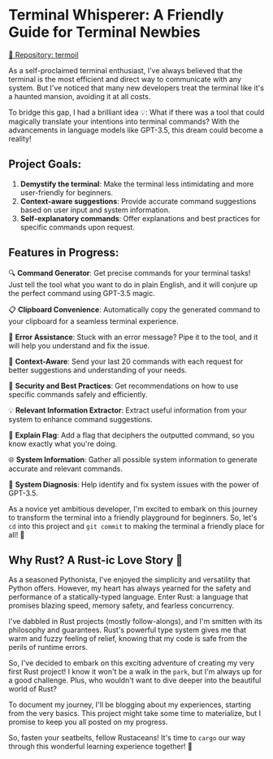 # Terminal Whisperer: A Friendly Guide for Terminal Newbies

[🔗 Repository: termoil](https://github.com/ipriyam26/termoil)

As a self-proclaimed terminal enthusiast, I've always believed that the terminal is the most efficient and direct way to communicate with any system. But I've noticed that many new developers treat the terminal like it's a haunted mansion, avoiding it at all costs.

To bridge this gap, I had a brilliant idea 💡: What if there was a tool that could magically translate your intentions into terminal commands? With the advancements in language models like GPT-3.5, this dream could become a reality!

## Project Goals:

1. **Demystify the terminal**: Make the terminal less intimidating and more user-friendly for beginners.
2. **Context-aware suggestions**: Provide accurate command suggestions based on user input and system information.
3. **Self-explanatory commands**: Offer explanations and best practices for specific commands upon request.

## Features in Progress:

🔍 **Command Generator**: Get precise commands for your terminal tasks! Just tell the tool what you want to do in plain English, and it will conjure up the perfect command using GPT-3.5 magic.

📋 **Clipboard Convenience**: Automatically copy the generated command to your clipboard for a seamless terminal experience.

🚨 **Error Assistance**: Stuck with an error message? Pipe it to the tool, and it will help you understand and fix the issue.

🎯 **Context-Aware**: Send your last 20 commands with each request for better suggestions and understanding of your needs.

🔐 **Security and Best Practices**: Get recommendations on how to use specific commands safely and efficiently.

💡 **Relevant Information Extractor**: Extract useful information from your system to enhance command suggestions.

🚩 **Explain Flag**: Add a flag that deciphers the outputted command, so you know exactly what you're doing.

🌐 **System Information**: Gather all possible system information to generate accurate and relevant commands.

🔧 **System Diagnosis**: Help identify and fix system issues with the power of GPT-3.5.

As a novice yet ambitious developer, I'm excited to embark on this journey to transform the terminal into a friendly playground for beginners. So, let's `cd` into this project and `git commit` to making the terminal a friendly place for all! 🚀

## Why Rust? A Rust-ic Love Story 🦀

As a seasoned Pythonista, I've enjoyed the simplicity and versatility that Python offers. However, my heart has always yearned for the safety and performance of a statically-typed language. Enter Rust: a language that promises blazing speed, memory safety, and fearless concurrency.

I've dabbled in Rust projects (mostly follow-alongs), and I'm smitten with its philosophy and guarantees. Rust's powerful type system gives me that warm and fuzzy feeling of relief, knowing that my code is safe from the perils of runtime errors.

So, I've decided to embark on this exciting adventure of creating my very first Rust project! I know it won't be a walk in the `park`, but I'm always up for a good challenge. Plus, who wouldn't want to dive deeper into the beautiful world of Rust?

To document my journey, I'll be blogging about my experiences, starting from the very basics. This project might take some time to materialize, but I promise to keep you all posted on my progress.

So, fasten your seatbelts, fellow Rustaceans! It's time to `cargo` our way through this wonderful learning experience together! 🚀